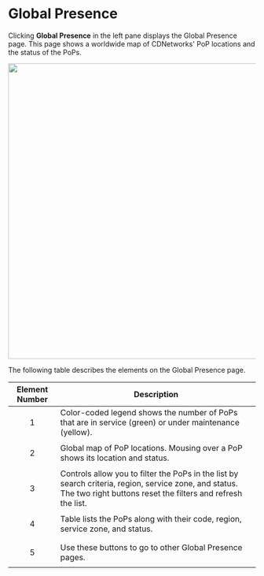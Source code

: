 # Global Presence

Clicking **Global Presence** in the left pane displays the Global Presence page. This page shows a worldwide map of CDNetworks' PoP locations and the status of the PoPs.

<p align=center><img src="/docs/resources/images/global-presence-w-numbers.png" width="600">

The following table describes the elements on the Global Presence page.

| **Element Number**     | **Description**                                 |
| -----------------------|-------------------------------------------------| 
| <p style="text-align: center;">1</p>                      | Color-coded legend shows the number of PoPs that are in service (green) or under maintenance (yellow).                 |
| <p style="text-align: center;">2</p>                     | Global map of PoP locations. Mousing over a PoP shows its location and status.                                                       |
| <p style="text-align: center;">3</p>                     | Controls allow you to filter the PoPs in the list by search criteria, region, service zone, and status. The two right buttons reset the filters and refresh the list.                                                      |
| <p style="text-align: center;">4</p>                     | Table lists the PoPs along with their code, region, service zone, and status.                                                           |      
|<p style="text-align: center;">5</p>                       | Use these buttons to go to other Global Presence pages.                                                                      |